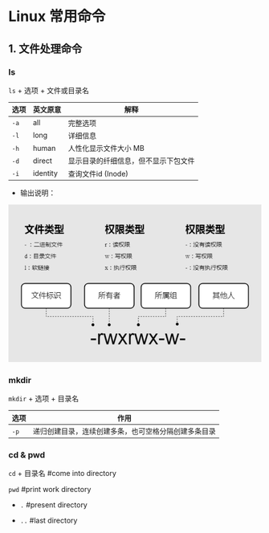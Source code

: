 # Linux 常用命令

## 1. 文件处理命令

### ls

`ls` + 选项 + 文件或目录名

| 选项   | 英文原意     | 解释                 |
| ---- | -------- | ------------------ |
| `-a` | all      | 完整选项               |
| `-l` | long     | 详细信息               |
| `-h` | human    | 人性化显示文件大小 MB       |
| `-d` | direct   | 显示目录的纤细信息，但不显示下包文件 |
| `-i` | identity | 查询文件id (Inode)     |

- 输出说明：

![权限](img/权限.png)

### mkdir

`mkdir` + 选项 + 目录名

| 选项   | 作用                         |
| ---- | -------------------------- |
| `-p` | 递归创建目录，连续创建多条，也可空格分隔创建多条目录 |

### cd & pwd

`cd` + 目录名    #come into directory

`pwd`    #print work directory

- `.`    #present directory

- `..`    #last directory


